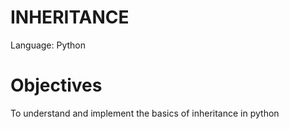 # INHERITANCE
Language: Python
# Objectives
To understand and implement the basics of inheritance in python
